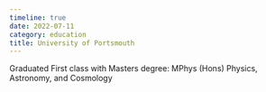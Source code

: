 ```yaml
---
timeline: true
date: 2022-07-11
category: education
title: University of Portsmouth
---
```


Graduated First class with Masters degree: MPhys (Hons) Physics, Astronomy, and Cosmology